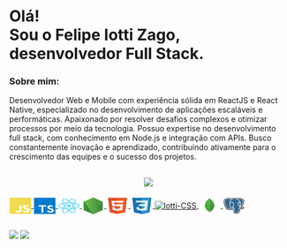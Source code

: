 # Olá! <br/> Sou o Felipe Iotti Zago, desenvolvedor Full Stack. 
<h3>Sobre mim:</h3>
<p>Desenvolvedor Web e Mobile com experiência sólida em ReactJS e React Native, especializado no desenvolvimento de aplicações escaláveis e performáticas. Apaixonado por resolver desafios complexos e otimizar processos por meio da tecnologia. Possuo expertise no desenvolvimento full stack, com conhecimento em Node.js e integração com APIs. Busco constantemente inovação e aprendizado, contribuindo ativamente para o crescimento das equipes e o sucesso dos projetos.
</p>

##

<div align="center">
  <a href="https://github.com/FelipeIotti">
  <img height="180em" src="https://github-readme-stats.vercel.app/api/top-langs/?username=FelipeIotti&layout=compact&langs_count=7&theme=rose_pine"/>
</div>
<div style="display: inline_block"><br>
  <img align="center" alt="Rafa-Js" height="30" width="40" src="https://raw.githubusercontent.com/devicons/devicon/master/icons/javascript/javascript-plain.svg">
  <img align="center" alt="Iotti-Ts" height="30" width="40" src="https://raw.githubusercontent.com/devicons/devicon/master/icons/typescript/typescript-plain.svg">
  <img align="center" alt="Iotti-React" height="30" width="40" src="https://raw.githubusercontent.com/devicons/devicon/master/icons/react/react-original.svg">
 <img align="center" alt="Iotti-CSS" height="30" width="40" src="https://raw.githubusercontent.com/devicons/devicon/master/icons/nodejs/nodejs-original.svg">
  <img align="center" alt="Iotti-HTML" height="30" width="40" src="https://raw.githubusercontent.com/devicons/devicon/master/icons/html5/html5-original.svg">
  <img align="center" alt="Iotti-CSS" height="30" width="40" src="https://raw.githubusercontent.com/devicons/devicon/master/icons/css3/css3-original.svg">
  
  <img align="center" alt="Iotti-CSS" height="40" width="40" src="https://cdn.jsdelivr.net/gh/devicons/devicon/icons/docker/docker-original.svg">
          
 <img align="center" alt="Iotti-CSS" height="30" width="40" src="https://raw.githubusercontent.com/devicons/devicon/master/icons/mongodb/mongodb-original.svg">
 
 <img align="center" alt="Iotti-CSS" height="30" width="40" src="https://raw.githubusercontent.com/devicons/devicon/master/icons/postgresql/postgresql-original.svg">
 
           
          
</div>
  
  ##
 
<div> 
  <a href = "mailto:felipe.iotti@unesp.br"><img src="https://img.shields.io/badge/-Gmail-%23333?style=for-the-badge&logo=gmail&logoColor=white" target="_blank"></a>
  <a href="https://www.linkedin.com/in/felipe-iotti-zago-9aa7141b4/" target="_blank"><img src="https://img.shields.io/badge/-LinkedIn-%230077B5?style=for-the-badge&logo=linkedin&logoColor=white" target="_blank"></a> 
 
  
 
</div>
